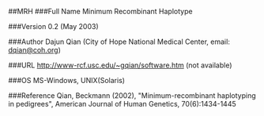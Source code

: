 ##MRH
###Full Name
Minimum Recombinant Haplotype

###Version
0.2 (May 2003)

###Author
Dajun Qian (City of Hope National Medical Center, email: dqian@coh.org)

###URL
http://www-rcf.usc.edu/~gqian/software.htm (not available)

###OS
MS-Windows, UNIX(Solaris)

###Reference
Qian, Beckmann (2002), "Minimum-recombinant haplotyping in pedigrees", American Journal of Human Genetics, 70(6):1434-1445


